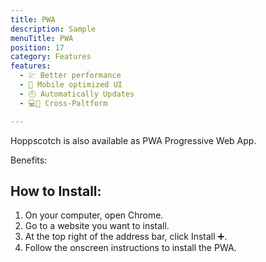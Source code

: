 ```yaml
---
title: PWA
description: Sample
menuTitle: PWA
position: 17
category: Features
features:
  - 💹 Better performance
  - 📱 Mobile optimized UI
  - 🕙 Automatically Updates
  - 💻📱 Cross-Paltform

---
```


Hoppscotch is also available as PWA Progressive Web App.

Benefits:
<list :items="features"></list>

## How to Install:

1. On your computer, open Chrome.
2. Go to a website you want to install.
3. At the top right of the address bar, click Install ➕.
4. Follow the onscreen instructions to install the PWA.


